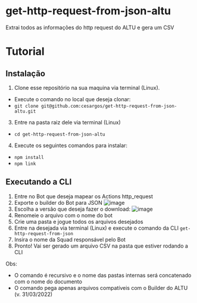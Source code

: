 # get-http-request-from-json-altu
Extrai todos as informações do http request do ALTU e gera um CSV

# Tutorial 
## Instalação
1. Clone esse repositório na sua maquina via terminal (Linux). 
  - Execute o comando no local que deseja clonar: 
  - ```git clone git@github.com:cesargos/get-http-request-from-json-altu.git```
3. Entre na pasta raiz dele via terminal (Linux)
  - ```cd get-http-request-from-json-altu```
4. Execute os seguintes comandos para instalar:
  - ```npm install```
  - ```npm link```

## Executando a CLI
1. Entre no Bot que deseja mapear os Actions http_request
2. Exporte o builder do Bot para JSON
  ![image](https://user-images.githubusercontent.com/62411535/161072310-51f45f39-2b76-450e-99b4-8fc58324a041.png)
3. Escolha a versão que deseja fazer o download:
  ![image](https://user-images.githubusercontent.com/62411535/161073141-9c830820-bf5c-47b8-9704-6ebcfbe3284b.png)
4. Renomeie o arquivo com o nome do bot
5. Crie uma pasta e jogue todos os arquivos desejados
6. Entre na desejada via terminal (Linux) e execute o comando da CLI ```get-http-request-from-json```
7. Insira o nome da Squad responsável pelo Bot
8. Pronto! Vai ser gerado um arquivo CSV na pasta que estiver rodando a CLI
  
Obs: 
- O comando é recursivo e o nome das pastas internas será concatenado com o nome do documento 
- O comando pega apenas arquivos compatíveis com o Builder do ALTU (v. 31/03/2022)
